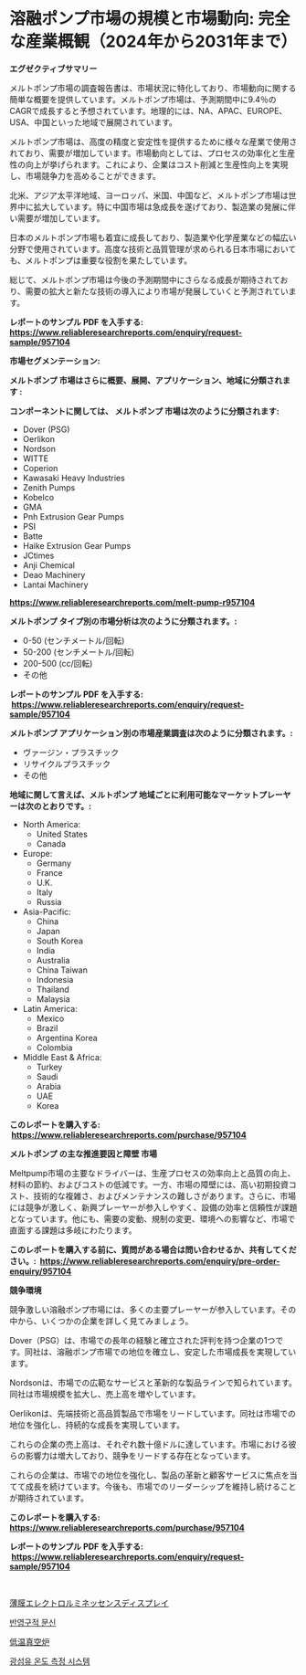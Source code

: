 <p><h1>溶融ポンプ市場の規模と市場動向: 完全な産業概観（2024年から2031年まで）</h1></p><p><strong>エグゼクティブサマリー</strong></p>
<p><p>メルトポンプ市場の調査報告書は、市場状況に特化しており、市場動向に関する簡単な概要を提供しています。メルトポンプ市場は、予測期間中に9.4％のCAGRで成長すると予想されています。地理的には、NA、APAC、EUROPE、USA、中国といった地域で展開されています。</p><p>メルトポンプ市場は、高度の精度と安定性を提供するために様々な産業で使用されており、需要が増加しています。市場動向としては、プロセスの効率化と生産性の向上が挙げられます。これにより、企業はコスト削減と生産性向上を実現し、市場競争力を高めることができます。</p><p>北米、アジア太平洋地域、ヨーロッパ、米国、中国など、メルトポンプ市場は世界中に拡大しています。特に中国市場は急成長を遂げており、製造業の発展に伴い需要が増加しています。</p><p>日本のメルトポンプ市場も着宜に成長しており、製造業や化学産業などの幅広い分野で使用されています。高度な技術と品質管理が求められる日本市場においても、メルトポンプは重要な役割を果たしています。</p><p>総じて、メルトポンプ市場は今後の予測期間中にさらなる成長が期待されており、需要の拡大と新たな技術の導入により市場が発展していくと予測されています。</p></p>
<p><strong>レポートのサンプル PDF を入手する: <a href="https://www.reliableresearchreports.com/enquiry/request-sample/957104">https://www.reliableresearchreports.com/enquiry/request-sample/957104</a></strong></p>
<p><strong>市場セグメンテーション:</strong></p>
<p><strong> メルトポンプ 市場はさらに概要、展開、アプリケーション、地域に分類されます :</strong></p>
<p><strong>コンポーネントに関しては、 メルトポンプ 市場は次のように分類されます: &nbsp;</strong></p>
<p><ul><li>Dover (PSG)</li><li>Oerlikon</li><li>Nordson</li><li>WITTE</li><li>Coperion</li><li>Kawasaki Heavy Industries</li><li>Zenith Pumps</li><li>Kobelco</li><li>GMA</li><li>Pnh Extrusion Gear Pumps</li><li>PSI</li><li>Batte</li><li>Haike Extrusion Gear Pumps</li><li>JCtimes</li><li>Anji Chemical</li><li>Deao Machinery</li><li>Lantai Machinery</li></ul></p>
<p><strong><a href="https://www.reliableresearchreports.com/melt-pump-r957104">https://www.reliableresearchreports.com/melt-pump-r957104</a></strong></p>
<p><strong> メルトポンプ タイプ別の市場分析は次のように分類されます。:</strong></p>
<p><ul><li>0-50 (センチメートル/回転)</li><li>50-200 (センチメートル/回転)</li><li>200-500 (cc/回転)</li><li>その他</li></ul></p>
<p><strong>レポートのサンプル PDF を入手する: &nbsp;<a href="https://www.reliableresearchreports.com/enquiry/request-sample/957104">https://www.reliableresearchreports.com/enquiry/request-sample/957104</a></strong></p>
<p><strong> メルトポンプ アプリケーション別の市場産業調査は次のように分類されます。:</strong></p>
<p><ul><li>ヴァージン・プラスチック</li><li>リサイクルプラスチック</li><li>その他</li></ul></p>
<p><strong>地域に関して言えば、メルトポンプ 地域ごとに利用可能なマーケットプレーヤーは次のとおりです。:</strong></p>
<p><ul>
    <li>
        North America:
        <ul>
            <li>United States</li>
            <li>Canada</li>
        </ul>
    </li>
    <li>
        Europe:
        <ul>
            <li>Germany</li>
            <li>France</li>
            <li>U.K.</li>
            <li>Italy</li>
            <li>Russia</li>
        </ul>
    </li>
    <li>
        Asia-Pacific:
        <ul>
            <li>China</li>
            <li>Japan</li>
            <li>South Korea</li>
            <li>India</li>
            <li>Australia</li>
            <li>China Taiwan</li>
            <li>Indonesia</li>
            <li>Thailand</li>
            <li>Malaysia</li>
        </ul>
    </li>
    <li>
        Latin America:
        <ul>
            <li>Mexico</li>
            <li>Brazil</li>
            <li>Argentina Korea</li>
            <li>Colombia</li>
        </ul>
    </li>
    <li>
        Middle East & Africa:
        <ul>
            <li>Turkey</li>
            <li>Saudi</li>
            <li>Arabia</li>
            <li>UAE</li>
            <li>Korea</li>
        </ul>
    </li>
    </ul></p>
<p><strong>このレポートを購入する: &nbsp;<a href="https://www.reliableresearchreports.com/purchase/957104">https://www.reliableresearchreports.com/purchase/957104</a></strong></p>
<p><strong>メルトポンプ の主な推進要因と障壁 市場</strong></p>
<p><p>Meltpump市場の主要なドライバーは、生産プロセスの効率向上と品質の向上、材料の節約、およびコストの低減です。一方、市場の障壁には、高い初期投資コスト、技術的な複雑さ、およびメンテナンスの難しさがあります。さらに、市場には競争が激しく、新興プレーヤーが参入しやすく、設備の効率と信頼性が課題となっています。他にも、需要の変動、規制の変更、環境への影響など、市場で直面する課題は多岐にわたります。</p></p>
<p><strong>このレポートを購入する前に、質問がある場合は問い合わせるか、共有してください。:&nbsp; <a href="https://www.reliableresearchreports.com/enquiry/pre-order-enquiry/957104">https://www.reliableresearchreports.com/enquiry/pre-order-enquiry/957104</a></strong></p>
<p><strong>競争環境</strong></p>
<p><p>競争激しい溶融ポンプ市場には、多くの主要プレーヤーが参入しています。その中から、いくつかの企業を詳しく見てみましょう。</p><p>Dover（PSG）は、市場での長年の経験と確立された評判を持つ企業の1つです。同社は、溶融ポンプ市場での地位を確立し、安定した市場成長を実現しています。</p><p>Nordsonは、市場での広範なサービスと革新的な製品ラインで知られています。同社は市場規模を拡大し、売上高を増やしています。</p><p>Oerlikonは、先端技術と高品質製品で市場をリードしています。同社は市場での地位を強化し、持続的な成長を実現しています。</p><p>これらの企業の売上高は、それぞれ数十億ドルに達しています。市場における彼らの影響力は増大しており、競争をリードする存在となっています。</p><p>これらの企業は、市場での地位を強化し、製品の革新と顧客サービスに焦点を当てて成長を続けています。今後も、市場でのリーダーシップを維持し続けることが期待されています。</p></p>
<p><strong>このレポートを購入する: &nbsp; <a href="https://www.reliableresearchreports.com/purchase/957104">https://www.reliableresearchreports.com/purchase/957104</a></strong></p>
<p><strong>レポートのサンプル PDF を入手する: &nbsp;<a href="https://www.reliableresearchreports.com/enquiry/request-sample/957104">https://www.reliableresearchreports.com/enquiry/request-sample/957104</a></strong><strong></strong></p>
<p>&nbsp;</p>
<p><p><a href="https://medium.com/@tiannastark1/%E8%96%84%E8%86%9C%E3%82%A8%E3%83%AC%E3%82%AF%E3%83%88%E3%83%AB%E3%83%9F%E3%83%8D%E3%83%83%E3%82%BB%E3%83%B3%E3%82%B9%E3%83%87%E3%82%A3%E3%82%B9%E3%83%97%E3%83%AC%E3%82%A4%E5%B8%82%E5%A0%B4%E5%88%86%E6%9E%90-%E3%81%9D%E3%81%AEcagr-%E5%B8%82%E5%A0%B4%E3%82%BB%E3%82%B0%E3%83%A1%E3%83%B3%E3%83%86%E3%83%BC%E3%82%B7%E3%83%A7%E3%83%B3%E3%81%8A%E3%82%88%E3%81%B3%E3%82%B0%E3%83%AD%E3%83%BC%E3%83%90%E3%83%AB%E7%94%A3%E6%A5%AD%E6%A6%82%E8%A6%81-a6b5708c90f8">薄膜エレクトロルミネッセンスディスプレイ</a></p><p><a href="https://medium.com/@marcpascual04/%EB%B0%98%EC%98%81-%EC%8B%9C%EB%A9%98%ED%8B%B1-%ED%83%80%ED%88%AC-%EC%8B%9C%EC%9E%A5-%EC%A7%80%ED%91%9C-%ED%95%B4%EC%84%9D-%EC%8B%9C%EC%9E%A5-%EC%A0%90%EC%9C%A0%EC%9C%A8-%ED%8A%B8%EB%A0%8C%EB%93%9C-%EB%B0%8F-%EC%84%B1%EC%9E%A5-%ED%8C%A8%ED%84%B4-e4d2d33d0c15">반영구적 문신</a></p><p><a href="https://medium.com/@billyarton5656871/%E4%BD%8E%E6%B8%A9%E7%9C%9F%E7%A9%BA%E7%82%89%E5%B8%82%E5%A0%B4%E3%83%AC%E3%83%9D%E3%83%BC%E3%83%88%E3%81%AF-%E3%81%93%E3%81%AE%E5%B8%82%E5%A0%B4%E3%81%AE%E6%9C%80%E6%96%B0%E3%81%AE%E3%83%88%E3%83%AC%E3%83%B3%E3%83%89%E3%82%84%E6%88%90%E9%95%B7%E6%A9%9F%E4%BC%9A%E3%82%92%E6%98%8E%E3%82%89%E3%81%8B%E3%81%AB%E3%81%97%E3%81%A6%E3%81%84%E3%81%BE%E3%81%99-f6cd3c44e2fb">低温真空炉</a></p><p><a href="https://medium.com/@chickenlegs8687/%EA%B4%91%EC%84%AC%EC%9C%A0-%EC%98%A8%EB%8F%84-%EC%B8%A1%EC%A0%95-%EC%8B%9C%EC%8A%A4%ED%85%9C-%EC%8B%9C%EC%9E%A5-%EB%8F%99%ED%96%A5%EA%B3%BC-%EC%8B%9C%EC%9E%A5-%EB%B6%84%EC%84%9D%EC%9D%80-2024%EB%85%84%EB%B6%80%ED%84%B0-2031%EB%85%84%EA%B9%8C%EC%A7%80-%EC%98%88%EC%83%81%EB%90%A9%EB%8B%88%EB%8B%A4-eabc2bac32e9">광섬유 온도 측정 시스템</a></p></p>